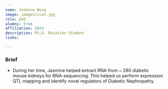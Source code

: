 ```yaml
---
name: Jasmine Wong
image: images/icon.jpg
role: phd
alumni: true
affiliation: 2024
description: Ph.D. Rotation Student
links:

---
```

### Brief
- During her time, Jasmine helped extract RNA from ~ 280 diabetic mouse kidneys for RNA-sequencing. This helped us perform expression QTL mapping and identify novel regulators of Diabetic Nephropathy. 